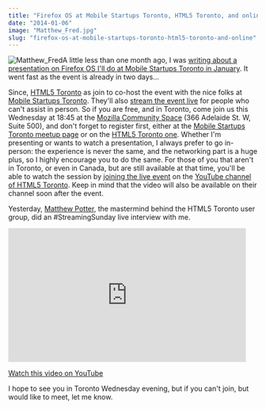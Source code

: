 ```yaml
---
title: "Firefox OS at Mobile Startups Toronto, HTML5 Toronto, and online"
date: "2014-01-06"
image: "Matthew_Fred.jpg"
slug: "firefox-os-at-mobile-startups-toronto-html5-toronto-and-online"
---
```


![Matthew_Fred](images/Matthew_Fred.jpg)A little less than one month ago, I was [writing about a presentation on Firefox OS I'll do at Mobile Startups Toronto in January](http://fred.dev/mobile-startups-toronto-and-firefox-os-as-an-opportunity/ "Mobile Startups Toronto, and Firefox OS as an opportunity"). It went fast as the event is already in two days...

Since, [HTML5 Toronto](http://htmltoronto.ca/ "HTML5 Toronto website") as join to co-host the event with the nice folks at [Mobile Startups Toronto](https://www.meetup.com/Mobile-Startup-TO/ "Mobile Startups Toronto website"). They'll also [stream the event live](https://www.youtube.com/watch?v=lHWGeeIwBcY "YouTube link for streaming event") for people who can't assist in person. So if you are free, and in Toronto, come join us this Wednesday at 18:45 at the [Mozilla Community Space](https://www.mozilla.org/en-US/contact/spaces/toronto/ "Mozilla Toronto Community Space") (366 Adelaide St. W, Suite 500), and don't forget to register first, either at the [Mobile Startups Toronto meetup page](https://www.meetup.com/Mobile-Startups-TO/events/152828322/ "Mobile Startups Toronto registration page") or on the [HTML5 Toronto one](https://www.meetup.com/HTML5-Web-App-Developers/events/155519012/ "HTML5 Toronto registration page"). Whether I'm presenting or wants to watch a presentation, I always prefer to go in-person: the experience is never the same, and the networking part is a huge plus, so I highly encourage you to do the same. For those of you that aren't in Toronto, or even in Canada, but are still available at that time, you'll be able to watch the session by [joining the live event](https://www.youtube.com/watch?v=lHWGeeIwBcY "YouTube link for streaming event") on the [YouTube channel of HTML5 Toronto](https://www.youtube.com/user/HTML5Toronto). Keep in mind that the video will also be available on their channel soon after the event.

Yesterday, [Matthew Potter](https://twitter.com/AskMP "Matthew Potter's Twitter account"), the mastermind behind the HTML5 Toronto user group, did an #StreamingSunday live interview with me.

<iframe width="480" height="270" src="https://www.youtube.com/embed/MQAfA7k5MVk?feature=oembed" frameborder="0" allowfullscreen></iframe>

[Watch this video on YouTube](https://www.youtube.com/watch?v=MQAfA7k5MVk "The #StreamingSaturday live interview about Firefox OS on YouTube")

I hope to see you in Toronto Wednesday evening, but if you can't join, but would like to meet, let me know.
